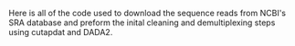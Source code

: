 Here is all of the code used to download the sequence reads from NCBI's SRA database and preform the inital cleaning and demultiplexing steps using cutapdat and DADA2. 
